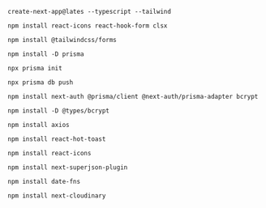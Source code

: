 `create-next-app@lates --typescript --tailwind`

`npm install react-icons react-hook-form clsx`

`npm install @tailwindcss/forms`

`npm install -D prisma`

`npx prisma init`

`npx prisma db push`

`npm install next-auth @prisma/client @next-auth/prisma-adapter bcrypt`

`npm install -D @types/bcrypt`

`npm install axios`

`npm install react-hot-toast`

`npm install react-icons`

`npm install next-superjson-plugin`

`npm install date-fns`

`npm install next-cloudinary`

